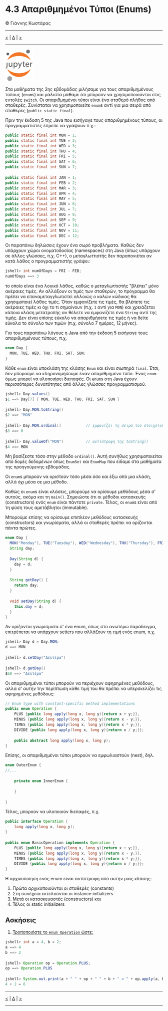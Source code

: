 # 4.3 Απαριθμημένοι Τύποι (Enums)
© Γιάννης Κωστάρας

---

[<](../4.2-Polymorphism/README.md) | [Δ](../../README.md) | [>](../4.4-JavaDoc/README.md)  
 
---
[![](../../../assets/jupyter_logo.svg)](4.3-Enums.ipynb)

Στα μαθήματα της 2ης εβδομάδας μιλήσαμε για τους απαριθμημένους τύπους (```enum```s) και μάλιστα μάθαμε ότι μπορούν να χρησιμοποιούνται στις εντολές ```switch```. Οι απαριθμημένοι τύποι είναι ένα σταθερό πλήθος από σταθερές. Συνίσταται να χρησιμοποιείτε ```enum```s αντί για μια σειρά από σταθερές (```public static final```). 

Πριν την έκδοση 5 της Java που εισήγαγε τους απαριθμημένους τύπους, οι προγραμματιστές έπρεπε να γράψουν π.χ.:

```java
public static final int MON = 1;
public static final int TUE = 2;
public static final int WED = 3;
public static final int THU = 4;
public static final int FRI = 5;
public static final int SAT = 6;
public static final int SUN = 7;

public static final int JAN = 1;
public static final int FEB = 2;
public static final int MAR = 3;
public static final int APR = 4;
public static final int MAY = 5;
public static final int JUN = 6;
public static final int JUL = 7;
public static final int AUG = 8;
public static final int SEP = 9;
public static final int OCT = 10;
public static final int NOV = 11;
public static final int DEC = 12;
```
Οι παραπάνω δηλώσεις έχουν ένα σωρό προβλήματα. Καθώς δεν υπάρχουν χώροι ονοματοδοσίας (namespaces) στη Java (όπως υπάρχουν σε άλλες γλώσσες, π.χ. C++), ο μεταγλωττιστής δεν παραπονιέται αν κατά λάθος ο προγραμματιστής γράψει:

```java
jshell> int numOfDays = FRI - FEB;
numOfDays ==> 3
```
το οποίο είναι ένα λογικό λάθος, καθώς ο μεταγλωττιστής "βλέπει" μόνο ακέραιες τιμές. Αν αλλάξουν οι τιμές των σταθερών, το πρόγραμμα θα πρέπει να επαναμεταγγλωτιστεί αλλοιώς ο καλών κώδικας θα χρησιμοποιεί λάθος τιμές. Όταν εμφανίζετε τις τιμές, θα βλέπετε τις ακέραιες τιμές κι όχι το τι σημαίνουν (π.χ. ```1``` αντί για ```MON```) και χρειάζεται κάποια κλάση μετατροπής αν θέλετε να εμφανίζετε ένα ```String``` αντί της τιμής. Δεν είναι επίσης εύκολο να απαριθμήσετε τις τιμές ή να δείτε εύκολα το σύνολο των τιμών (π.χ. σύνολο 7 ημέρες, 12 μήνες).

Για τους παραπάνω λόγους η Java από την έκδοση 5 εισήγαγε τους απαριθμημένους τύπους, π.χ.

```java
enum Day {
  MON, TUE, WED, THU, FRI, SAT, SUN;
}
``` 
Κάθε ```enum``` είναι υποκλάση της κλάσης ```Enum``` και είναι σιωπηρά ```final```. Έτσι, δεν μπορούμε να κληρονομήσουμε έναν απαριθμημένο τύπο. Ένας ```enum``` όμως μπορεί να υλοποιήσει διεπαφές. Οι ```enum```s στη Java έχουν περισσότερες δυνατότητες από άλλες γλώσσες προγραμματισμού.

```java
jshell> Day.values()
$1 ==> Day[7] { MON, TUE, WED, THU, FRI, SAT, SUN }

jshell> Day.MON.toString()
$2 ==> "MON"

jshell> Day.MON.ordinal()			// εμφανίζει τη σειρά του στοιχείου στον enum
$3 ==> 0

jshell> Day.valueOf("MON")			// αντίστροφη της toString()
$4 ==> MON
```
Μη βασίζεστε τόσο στην μέθοδο ```ordinal()```. Αυτή συνήθως χρησιμοποιείται από δομές δεδομένων όπως ```EnumSet``` και ```EnumMap``` που είδαμε στα μαθήματα της προηγούμενης εβδομάδας. 

Οι ```enum```s μπορούν να οριστούν τόσο μέσα όσο και έξω από μια κλάση, αλλά όχι μέσα σε μια μέθοδο.

Καθώς οι ```enum```s είναι κλάσεις, μπορούμε να ορίσουμε μεθόδους μέσα σ' αυτούς, ακόμα και τη ```main()```. Σημειώστε ότι οι μέθοδοι κατασκευής (constructors) ενός ```enum``` είναι πάντοτε ```private```. Τέλος, οι ```enum```s είναι από τη φύση τους αμετάβλητοι (immutable).

Μπορούμε επίσης να ορίσουμε επιπλέον μεθόδους κατασκευής (constructors) και γνωρίσματα, αλλά οι σταθερές πρέπει να ορίζονται πάντα πρώτες.

```java
enum Day {
  MON("Monday"), TUE("Tuesday"), WED("Wednesday"), THU("Thursday"), FRI("Friday"), SAT("Saturday"), SUN("Sunday");
  String day;
  
  Day(String d) {
  	day = d;
  }
  
  String getDay() {
  	return day;
  }
  
  void setDay(String d) {
  	this.day = d; 
  }
}
```
Αν ορίζονται γνωρίσματα σ' ένα enum, όπως στο ανωτέρω παράδειγμα, επιτρέπεται να υπάρχουν setters που αλλάζουν τη _τιμή_ ενός enum, π.χ.

```java
jshell> Day d = Day.MON;
d ==> MON

jshell> d.setDay("Δευτέρα")

jshell> d.getDay()
$60 ==> "Δευτέρα"
```

Οι απαριθμημένοι τύποι μπορούν να περιέχουν αφηρημένες μεθόδους, αλλά σ' αυτήν την περίπτωση κάθε τιμή του θα πρέπει να υπερσκελίζει τις αφηρημένες μεθόδους:

```java
// Enum type with constant-specific method implementations
public enum Operation {
	PLUS {public long apply(long x, long y){return x + y;}},
	MINUS {public long apply(long x, long y){return x - y;}},
	TIMES {public long apply(long x, long y){return x * y;}},
	DIVIDE {public long apply(long x, long y){return x / y;}};

	public abstract long apply(long x, long y);
}
```

Επίσης, οι απαριθμημένοι τύποι μπορούν να εμφωλιαστούν (nest), δηλ.

```java
enum OuterEnum {
//...

    private enum InnerEnum {
	
	}

}
```
Τέλος, μπορούν να υλοποιούν διεπαφές, π.χ.

```java
public interface Operation {
	long apply(long x, long y);
}

public enum BasicOperation implements Operation {
	PLUS {public long apply(long x, long y){return x + y;}},
	MINUS {public long apply(long x, long y){return x - y;}},
	TIMES {public long apply(long x, long y){return x * y;}},
	DIVIDE {public long apply(long x, long y){return x / y;}};
}
```

Η αρχικοποίηση ενός enum είναι αντίστροφη από αυτήν μιας κλάσης: 

1. Πρώτα αρχικοποιούνται οι σταθερές (constants)
2. Στη συνέχεια εκτελούνται οι instance initializers 
3. Μετά οι κατασκευαστές (constructors) και
4. Τέλος οι static initializers 

## Ασκήσεις
1. [Τροποποιήστε το ```enum Operation``` ώστε:](https://codecheck.io/files/23121715425ou1g3bnm9i8c6ehm631hrh26)

```java
jshell> int a = 4, b = 2;
a ==> 4
b ==> 2

jshell> Operation op = Operation.PLUS;
op ==> Operation.PLUS

jshell> System.out.print(a + " " + op + " " + b + " = " + op.apply(a, b));
4 + 2 = 6
``` 

---

[<](../4.2-Polymorphism/README.md) | [Δ](../../README.md) | [>](../4.4-JavaDoc/README.md)    

---